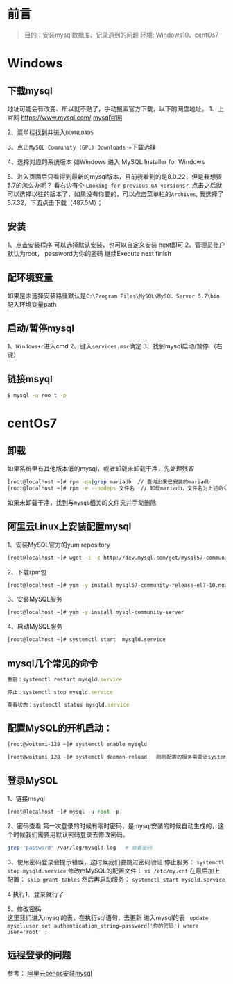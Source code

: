 
# 前言
> 目的：安装mysql数据库、记录遇到的问题
> 环境: Windows10、centOs7

# Windows
## 下载mysql
地址可能会有改变、所以就不贴了，手动搜索官方下载，以下附网盘地址。
1、上官网 https://www.mysql.com/
[mysql官网](https://www.mysql.com/)

2、菜单栏找到并进入`DOWNLOADS`

3、点击`MySQL Community (GPL) Downloads »`下载选择

4、选择对应的系统版本
如Windows 进入 MySQL Installer for Windows

5、进入页面后只看得到最新的mysql版本，目前我看到的是8.0.22，但是我想要5.7的怎么办呢？ 看右边有个 `Looking for previous GA versions?`, 点击之后就可以选择以往的版本了，如果没有你要的，可以点击菜单栏的`Archives`, 我选择了5.7.32，下面点击下载（487.5M）；

## 安装
1、点击安装程序
可以选择默认安装、也可以自定义安装 next即可
2、管理员账户默认为root， password为你的密码 继续Execute next finish
## 配环境变量
如果是未选择安装路径默认是`C:\Program Files\MySQL\MySQL Server 5.7\bin`
配入环境变量path

## 启动/暂停mysql
1、`Windows+r`进入cmd
2、键入`services.msc`确定
3、找到mysql启动/暂停 （右键）

## 链接msyql
``` sh
$ mysql -u roo t -p
```




# centOs7

## 卸载
如果系统里有其他版本低的mysql，或者卸载未卸载干净，先处理残留
``` sh
[root@localhost ~]# rpm -qa|grep mariadb  // 查询出来已安装的mariadb
[root@localhost ~]# rpm -e --nodeps 文件名  // 卸载mariadb，文件名为上述命令查询出来的文件
```
如果未卸载干净，找到与`mysql`相关的文件夹并手动删除

## 阿里云Linux上安装配置mysql
1、安装MySQL官方的yum repository
``` sh
[root@localhost ~]# wget -i -c http://dev.mysql.com/get/mysql57-community-release-el7-10.noarch.rpm
```
2、下载rpm包
``` sh
[root@localhost ~]# yum -y install mysql57-community-release-el7-10.noarch.rpm
```
3、安装MySQL服务
```sh
[root@localhost ~]# yum -y install mysql-community-server
```
4、启动MySQL服务
``` sh
[root@localhost ~]# systemctl start  mysqld.service
```

## mysql几个常见的命令
``` js
重启：systemctl restart mysqld.service

停止：systemctl stop mysqld.service

查看状态：systemctl status mysqld.service
```
## 配置MySQL的开机启动：
``` sh
[root@woitumi-128 ~]# systemctl enable mysqld

[root@woitumi-128 ~]# systemctl daemon-reload   刚刚配置的服务需要让systemctl能识别，就必须刷新配置
```

## 登录MySQL
1、链接msyql
``` js
[root@localhost ~]# mysql -u root -p
```
2、密码查看
第一次登录的时候有零时密码，是mysql安装的时候自动生成的，这个时候我们需要用默认密码登录去修改密码。
``` sh
grep "password" /var/log/mysqld.log   # 查看密码
```

3、使用密码登录会提示错误，这时候我们要跳过密码验证
停止服务：
`systemctl stop mysqld.service`
修改mMySQL的配置文件：
`vi /etc/my.cnf`
在最后加上配置：
`skip-grant-tables`
然后再启动服务：
`systemctl start mysqld.service`

4 执行1、登录就行了

5、修改密码  
这里我们进入mysql的表，在执行sql语句，去更新 进入mysql的表
` update mysql.user set authentication_string=password('你的密码') where user='root' ;`

## 远程登录的问题




参考：
[阿里云cenos安装mysql](https://www.cnblogs.com/zydeboke/p/11467095.html)



